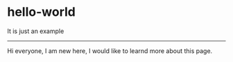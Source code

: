 # hello-world
It is just an example
*****************************************
Hi everyone, I am new here, I would like to learnd more about this page.
